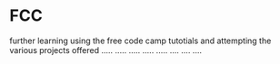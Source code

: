 # FCC
further learning using the free code camp tutotials and attempting the various projects offered
.....
.....
.....
.....
.....
....
....
....
